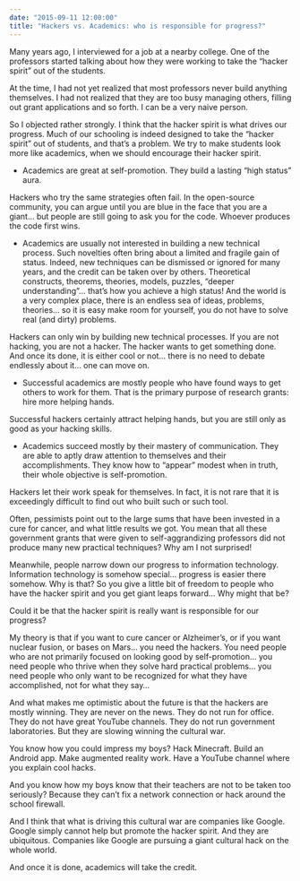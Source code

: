 ```yaml
---
date: "2015-09-11 12:00:00"
title: "Hackers vs. Academics: who is responsible for progress?"
---
```




Many years ago, I interviewed for a job at a nearby college. One of the professors started talking about how they were working to take the &ldquo;hacker spirit&rdquo; out of the students.

At the time, I had not yet realized that most professors never build anything themselves. I had not realized that they are too busy managing others, filling out grant applications and so forth. I can be a very naive person.

So I objected rather strongly. I think that the hacker spirit is what drives our progress. Much of our schooling is indeed designed to take the &ldquo;hacker spirit&rdquo; out of students, and that&rsquo;s a problem. We try to make students look more like academics, when we should encourage their hacker spirit.

- Academics are great at self-promotion. They build a lasting &ldquo;high status&rdquo; aura.

Hackers who try the same strategies often fail. In the open-source community, you can argue until you are blue in the face that you are a giant&hellip; but people are still going to ask you for the code. Whoever produces the code first wins.
- Academics are usually not interested in building a new technical process. Such novelties often bring about a limited and fragile gain of status. Indeed, new techniques can be dismissed or ignored for many years, and the credit can be taken over by others. Theoretical constructs, theorems, theories, models, puzzles, &ldquo;deeper understanding&rdquo;&hellip; that&rsquo;s how you achieve a high status! And the world is a very complex place, there is an endless sea of ideas, problems, theories&hellip; so it is easy make room for yourself, you do not have to solve real (and dirty) problems.

Hackers can only win by building new technical processes. If you are not hacking, you are not a hacker. The hacker wants to get something done. And once its done, it is either cool or not&hellip; there is no need to debate endlessly about it&hellip; one can move on.
- Successful academics are mostly people who have found ways to get others to work for them. That is the primary purpose of research grants: hire more helping hands.

Successful hackers certainly attract helping hands, but you are still only as good as your hacking skills.
- Academics succeed mostly by their mastery of communication. They are able to aptly draw attention to themselves and their accomplishments. They know how to &ldquo;appear&rdquo; modest when in truth, their whole objective is self-promotion.

Hackers let their work speak for themselves. In fact, it is not rare that it is exceedingly difficult to find out who built such or such tool.


Often, pessimists point out to the large sums that have been invested in a cure for cancer, and what little results we got. You mean that all these government grants that were given to self-aggrandizing professors did not produce many new practical techniques? Why am I not surprised!

Meanwhile, people narrow down our progress to information technology. Information technology is somehow special&hellip; progress is easier there somehow. Why is that? So you give a little bit of freedom to people who have the hacker spirit and you get giant leaps forward&hellip; Why might that be?

Could it be that the hacker spirit is really want is responsible for our progress?

My theory is that if you want to cure cancer or Alzheimer&rsquo;s, or if you want nuclear fusion, or bases on Mars&hellip; you need the hackers. You need people who are not primarily focused on looking good by self-promotion&hellip; you need people who thrive when they solve hard practical problems&hellip; you need people who only want to be recognized for what they have accomplished, not for what they say&hellip;

And what makes me optimistic about the future is that the hackers are mostly winning. They are never on the news. They do not run for office. They do not have great YouTube channels. They do not run government laboratories. But they are slowing winning the cultural war.

You know how you could impress my boys? Hack Minecraft. Build an Android app. Make augmented reality work. Have a YouTube channel where you explain cool hacks.

And you know how my boys know that their teachers are not to be taken too seriously? Because they can&rsquo;t fix a network connection or hack around the school firewall.

And I think that what is driving this cultural war are companies like Google. Google simply cannot help but promote the hacker spirit. And they are ubiquitous. Companies like Google are pursuing a giant cultural hack on the whole world.

And once it is done, academics will take the credit.

